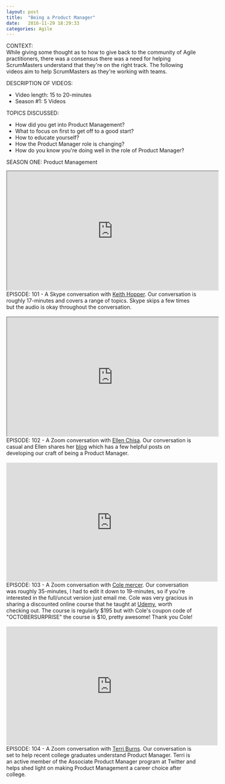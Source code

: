 ```yaml
---
layout: post
title:  "Being a Product Manager"
date:   2016-11-29 18:29:33
categories: Agile
---
```

CONTEXT:<br>
While giving some thought as to how to give back to the community of Agile practitioners, there was a consensus there was a need for helping ScrumMasters understand that they're on the right track.  The following videos aim to help ScrumMasters as they're working with teams.

DESCRIPTION OF VIDEOS:<br>
<ul>
  <li>Video length: 15 to 20-minutes</li>
  <li>Season #1: 5 Videos</li>
</ul>

TOPICS DISCUSSED:<br>
<ul>
  <li>How did you get into Product Management?</li>
  <li>What to focus on first to get off to a good start?</li>
  <li>How to educate yourself?</li>
  <li>How the Product Manager role is changing?</li>
  <li>How do you know you're doing well in the role of Product Manager?</li>
</ul>

SEASON ONE: Product Management
<iframe width="560" height="315" src="https://www.youtube.com/embed/iVA0AsUDIi4" frameborder="1" allowfullscreen></iframe><br>
EPISODE: 101 - A Skype conversation with <a href="https://www.linkedin.com/in/keithhopper">Keith Hopper</a>.  Our conversation is roughly 17-minutes and covers a range of topics. Skype skips a few times but the audio is okay throughout the conversation.
<br><br>

<iframe width="560" height="315" src="https://www.youtube.com/embed/a_2LpTYhBe4" frameborder="1" allowfullscreen></iframe><br>
EPISODE: 102 - A Zoom conversation with <a href="https://www.linkedin.com/in/ellenchisa">Ellen Chisa</a>.  Our conversation is casual and Ellen shares her <a href="https://blog.ellenchisa.com/learning-in-product-6cb06292a98c#.mcmdyygpm">blog</a> which has a few helpful posts on developing our craft of being a Product Manager.
<br><br>

<iframe width="560" height="315" src="https://www.youtube.com/embed/onpbASJO3ac" frameborder="0" allowfullscreen></iframe><br>
EPISODE: 103 - A Zoom conversation with <a href="https://de.linkedin.com/in/colemercer">Cole mercer</a>.  Our conversation was roughly 35-minutes, I had to edit it down to 19-minutes, so if you're interested in the full/uncut version just email me.  Cole was very gracious in sharing a discounted online course that he taught at <a href="https://www.udemy.com/become-a-product-manager-learn-the-skills-get-a-job/?couponCode=OCTOBERSURPRISE ">Udemy</a>, worth checking out.  The course is regularly $195 but with Cole's coupon code of "OCTOBERSURPRISE" the course is $10, pretty awesome!  Thank you Cole!
<br><br>

<iframe width="560" height="315" src="https://www.youtube.com/embed/mH81DOGGpV8" frameborder="0" allowfullscreen></iframe><br>
EPISODE: 104 - A Zoom conversation with <a href="https://www.linkedin.com/in/terricburns">Terri Burns</a>.  Our conversation is set to help recent college graduates understand Product Manager.  Terri is an active member of the Associate Product Manager program at Twitter and helps shed light on making Product Management a career choice after college.
<br><br>